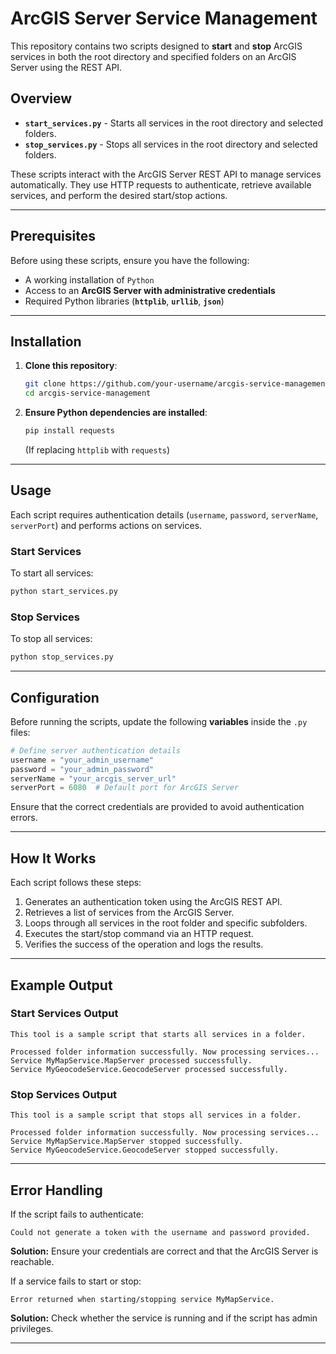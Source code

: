 # **ArcGIS Server Service Management**
This repository contains two scripts designed to **start** and **stop** ArcGIS services in both the root directory and specified folders on an ArcGIS Server using the REST API.

## **Overview**
- **`start_services.py`** - Starts all services in the root directory and selected folders.  
- **`stop_services.py`** - Stops all services in the root directory and selected folders.  

These scripts interact with the ArcGIS Server REST API to manage services automatically. They use HTTP requests to authenticate, retrieve available services, and perform the desired start/stop actions.

---

## **Prerequisites**
Before using these scripts, ensure you have the following:  
- A working installation of `Python`  
- Access to an **ArcGIS Server with administrative credentials**  
- Required Python libraries (**`httplib`**, **`urllib`**, **`json`**)  

---

## **Installation**
1. **Clone this repository**:
   ```bash
   git clone https://github.com/your-username/arcgis-service-management.git
   cd arcgis-service-management
   ```
2. **Ensure Python dependencies are installed**:
   ```bash
   pip install requests
   ```
   (If replacing `httplib` with `requests`)

---

## **Usage**
Each script requires authentication details (`username`, `password`, `serverName`, `serverPort`) and performs actions on services.

### **Start Services**
To start all services:
```bash
python start_services.py
```

### **Stop Services**
To stop all services:
```bash
python stop_services.py
```

---

## **Configuration**
Before running the scripts, update the following **variables** inside the `.py` files:

```python
# Define server authentication details
username = "your_admin_username"
password = "your_admin_password"
serverName = "your_arcgis_server_url"
serverPort = 6080  # Default port for ArcGIS Server
```

Ensure that the correct credentials are provided to avoid authentication errors.

---

## **How It Works**
Each script follows these steps:
1. Generates an authentication token using the ArcGIS REST API.  
2. Retrieves a list of services from the ArcGIS Server.  
3. Loops through all services in the root folder and specific subfolders.  
4. Executes the start/stop command via an HTTP request.  
5. Verifies the success of the operation and logs the results.

---

## **Example Output**
### **Start Services Output**
```
This tool is a sample script that starts all services in a folder.

Processed folder information successfully. Now processing services...
Service MyMapService.MapServer processed successfully.
Service MyGeocodeService.GeocodeServer processed successfully.
```

### **Stop Services Output**
```
This tool is a sample script that stops all services in a folder.

Processed folder information successfully. Now processing services...
Service MyMapService.MapServer stopped successfully.
Service MyGeocodeService.GeocodeServer stopped successfully.
```

---

## **Error Handling**
If the script fails to authenticate:
```
Could not generate a token with the username and password provided.
```
**Solution:** Ensure your credentials are correct and that the ArcGIS Server is reachable.

If a service fails to start or stop:
```
Error returned when starting/stopping service MyMapService.
```
**Solution:** Check whether the service is running and if the script has admin privileges.

---